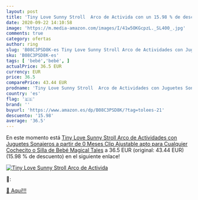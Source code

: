 ```yaml
---
layout: post
title: 'Tiny Love Sunny Stroll  Arco de Activida con un 15.98 % de descuento'
date: 2020-09-22 14:10:58
image: 'https://m.media-amazon.com/images/I/41w5OKGcpzL._SL400_.jpg'
comments: true
category: ofertas
author: ring
slug: 'B08C3PSD8K-es Tiny Love Sunny Stroll Arco de Actividades con Juguetes...'
sku: 'B08C3PSD8K-es'
tags: [ 'bebé','bebé', ]
actualPrice: 36.5 EUR
currency: EUR
price: 36.5
comparePrice: 43.44 EUR
prodname: 'Tiny Love Sunny Stroll  Arco de Actividades con Juguetes Sonajeros  a partir de 0 Meses  Clip Ajustable apto para Cualquier Cochecito o Silla de Bebé  Magical Tales'
country: 'es'
flag: '🇪🇸'
brand: ''
buyurl: 'https://www.amazon.es/dp/B08C3PSD8K/?tag=tolees-21'
descuento: '15.98'
average: '36.5'
---
```


En este momento está [Tiny Love Sunny Stroll  Arco de Actividades con Juguetes Sonajeros  a partir de 0 Meses  Clip Ajustable apto para Cualquier Cochecito o Silla de Bebé  Magical Tales](https://www.amazon.es/dp/B08C3PSD8K/?tag=tolees-21) a 36.5 EUR (original: 43.44 EUR) (15.98 %  de descuento) en el siguiente enlace!

[![Tiny Love Sunny Stroll  Arco de Activida](https://m.media-amazon.com/images/I/41w5OKGcpzL._SL400_.jpg)](https://www.amazon.es/dp/B08C3PSD8K/?tag=tolees-21)

🔎:


[🛒 Aquí!!!](https://www.amazon.es/dp/B08C3PSD8K/?tag=tolees-21)
